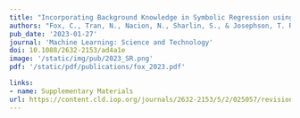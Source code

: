 ```yaml
---
title: "Incorporating Background Knowledge in Symbolic Regression using a Computer Algebra System"
authors: "Fox, C., Tran, N., Nacion, N., Sharlin, S., & Josephson, T. R."
pub_date: '2023-01-27'
journal: 'Machine Learning: Science and Technology'
doi: 10.1088/2632-2153/ad4a1e
image: '/static/img/pub/2023_SR.png'
pdf: '/static/pdf/publications/fox_2023.pdf'

links:
- name: Supplementary Materials
url: https://content.cld.iop.org/journals/2632-2153/5/2/025057/revision2/mlstad4a1esupp1.pdf?Expires=1732120515&Signature=ozuiQzrJWJpEpPz0Qlra8ULPXHTX7DygEFKAtEA9UYI0OOldOyH-20P6aPpi0SV1GfilOwI4xC0WVJkbAp0LkLJkfZUfSCcAYJBB~f65xWj-IvhOneFDUdYNenZAtkUrAX3PiBP6UDD-TzkZ0Y48gtMyNNj4BpLwXAVatMJkmA4KMVKtfu0nvTGzXeqJsiL-kD7t5n5UQ6lFJU44FxT7-6V~xKwoe6UO38wWscRjht1kA14A~Rk-cKo~mQ0VC~2P845NnCUky6tQqO8ax2RDuaPqTxYdDQ5YJBZkc71HzL9FeG00w333GHJ~lHYLOiGujLQUX5lUw~kDN3UKd39RCQ__&Key-Pair-Id=KL1D8TIY3N7T8
---
```

